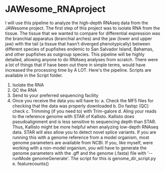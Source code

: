 # JAWesome_RNAproject
I will use this pipeline to analyze the high-depth RNAseq data from the JAWesome project. 
The first step of this project was to isolate RNA from the tissue. The tissue that we wanted to compare for differential expression was the branchial apparatus (branchial arches) and the jaw (lower and upper jaw) with the tail (a tissue that hasn't diverged phenotypically) between different species of pupfishes endemic to San Salvador Island, Bahamas, and other pupfishes as outgroup species. 
This pipeline will be highly detailed, allowing anyone to do RNAseq analyses from scratch. There were a lot of things that if have been out there in simple terms, would have increased the processing time by A LOT. 
Here's the pipeline. Scripts are available in the Script folder. 

1. Isolate the RNA
2. QC the RNA
3. Send to your preferred sequencing facility
4. Once you receive the data you will have to:
   a. Check the MF5 files for checking that the data was properly downloaded
   b. Do fastqc (QC) check
   c. Trimming (if you need to) with Trim-galore
   d. Aling your reads to the reference genome with STAR of Kallisto. Kallisto does pseudoalignment and is less sensitive to sequencing depth than STAR. Thus, Kallisto might be more helpful when analyzing    low-depth RNAseq data. STAR will also allow you to detect novel splice variants. If you are running this with a genome reference from a model organism, most genome parameters are available from NCBI.      If you, like myself, were working with a non-model organism, you will have to generate the genome parameters with the .gff and the genome (.fasta) file with '--runMode genomeGenerate'. The script for      this is genome_dir_script.py
   e. featurecounts()
   
